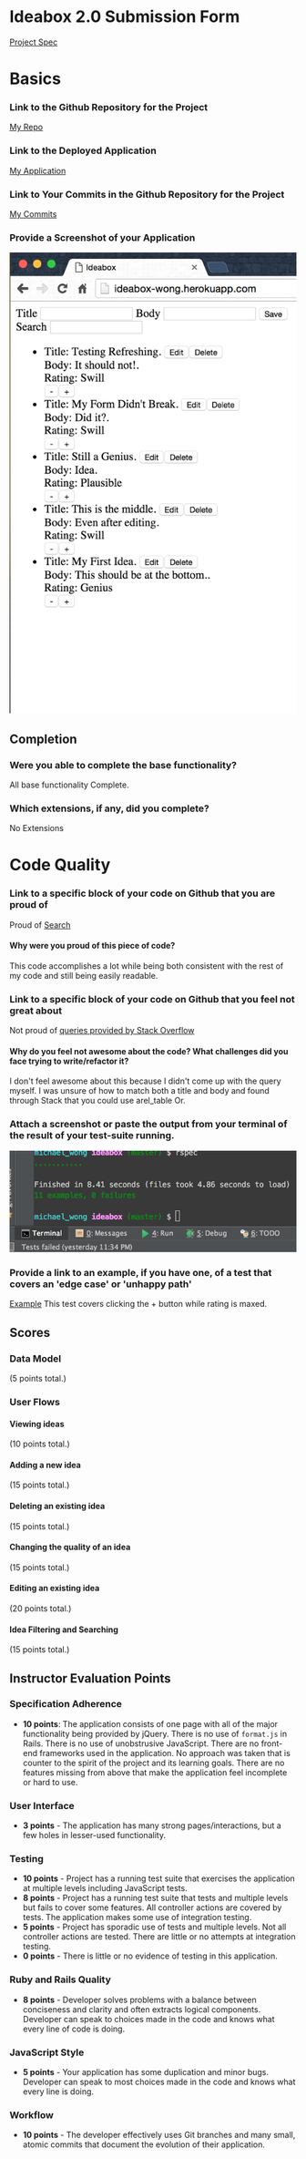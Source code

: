 # Ideabox 2.0 Submission Form
[Project Spec](https://github.com/turingschool/curriculum/blob/master/source/projects/revenge_of_idea_box.markdown)

# Basics

### Link to the Github Repository for the Project
[My Repo](https://github.com/Kealii/ideabox)

### Link to the Deployed Application
[My Application](https://ideabox-wong.herokuapp.com)

### Link to Your Commits in the Github Repository for the Project
[My Commits](https://github.com/Kealii/ideabox/commits/master)

### Provide a Screenshot of your Application
![ideabox](images/wong-ideabox.png)

## Completion

### Were you able to complete the base functionality?

All base functionality Complete.

### Which extensions, if any, did you complete?

No Extensions

# Code Quality

### Link to a specific block of your code on Github that you are proud of

Proud of [Search](https://github.com/Kealii/ideabox/blob/a3dd10e5616aa0ea6192373ad3bce3c2baf5ed39/app/assets/javascripts/ideas.js#L107)

#### Why were you proud of this piece of code?

This code accomplishes a lot while being both consistent with the rest of my code
and still being easily readable.

### Link to a specific block of your code on Github that you feel not great about

Not proud of [queries provided by Stack Overflow](https://github.com/Kealii/ideabox/blob/a3dd10e5616aa0ea6192373ad3bce3c2baf5ed39/app/controllers/ideas_controller.rb#L6)

#### Why do you feel not awesome about the code? What challenges did you face trying to write/refactor it?

I don't feel awesome about this because I didn't come up with the query myself. I was unsure of how to match both a
title and body and found through Stack that you could use arel_table Or.

### Attach a screenshot or paste the output from your terminal of the result of your test-suite running.

![Test Suite](images/wong-test.png)

### Provide a link to an example, if you have one, of a test that covers an 'edge case' or 'unhappy path'

[Example](https://github.com/Kealii/ideabox/blob/a3dd10e5616aa0ea6192373ad3bce3c2baf5ed39/spec/features/ideas_spec.rb#L82)
This test covers clicking the + button while rating is maxed.

## Scores

### Data Model

(5 points total.)

### User Flows

#### Viewing ideas

(10 points total.)

#### Adding a new idea

(15 points total.)

#### Deleting an existing idea

(15 points total.)

#### Changing the quality of an idea

(15 points total.)

#### Editing an existing idea

(20 points total.)

#### Idea Filtering and Searching

(15 points total.)

## Instructor Evaluation Points

### Specification Adherence

* **10 points**: The application consists of one page with all of the major functionality being provided by jQuery. There is no use of `format.js` in Rails. There is no use of unobstrusive JavaScript. There are no front-end frameworks used in the application. No approach was taken that is counter to the spirit of the project and its learning goals. There are no features missing from above that make the application feel incomplete or hard to use.

### User Interface

* **3 points** - The application has many strong pages/interactions, but a few holes in lesser-used functionality.

### Testing

* **10 points** - Project has a running test suite that exercises the application at multiple levels including JavaScript tests.
* **8 points** - Project has a running test suite that tests and multiple levels but fails to cover some features. All controller actions are covered by tests. The application makes some use of integration testing.
* **5 points** - Project has sporadic use of tests and multiple levels. Not all controller actions are tested. There are little or no attempts at integration testing.
* **0 points** - There is little or no evidence of testing in this application.

### Ruby and Rails Quality

* **8 points** - Developer solves problems with a balance between conciseness and clarity and often extracts logical components. Developer can speak to choices made in the code and knows what every line of code is doing.

### JavaScript Style

* **5 points** - Your application has some duplication and minor bugs. Developer can speak to most choices made in the code and knows what every line is doing.

### Workflow

* **10 points** - The developer effectively uses Git branches and many small, atomic commits that document the evolution of their application.
